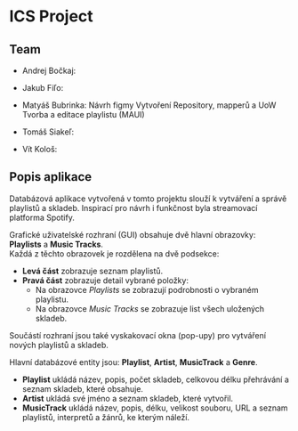 # ICS Project
## Team
- Andrej Bočkaj:

- Jakub Fiľo:

- Matyáš Bubrinka:
    Návrh figmy
    Vytvoření Repository, mapperů a UoW
    Tvorba a editace playlistu (MAUI)
- Tomáš Siakeľ:

- Vít Kološ:

## Popis aplikace
Databázová aplikace vytvořená v tomto projektu slouží k vytváření a správě playlistů a skladeb. Inspirací pro návrh i funkčnost byla streamovací platforma Spotify.

Grafické uživatelské rozhraní (GUI) obsahuje dvě hlavní obrazovky: **Playlists** a **Music Tracks**.  
Každá z těchto obrazovek je rozdělena na dvě podsekce:

- **Levá část** zobrazuje seznam playlistů.
- **Pravá část** zobrazuje detail vybrané položky:
  - Na obrazovce *Playlists* se zobrazují podrobnosti o vybraném playlistu.
  - Na obrazovce *Music Tracks* se zobrazuje list všech uložených skladeb.

Součástí rozhraní jsou také vyskakovací okna (pop-upy) pro vytváření nových playlistů a skladeb.

Hlavní databázové entity jsou: **Playlist**, **Artist**, **MusicTrack** a **Genre**.

- **Playlist** ukládá název, popis, počet skladeb, celkovou délku přehrávání a seznam skladeb, které obsahuje.  
- **Artist** ukládá své jméno a seznam skladeb, které vytvořil.  
- **MusicTrack** ukládá název, popis, délku, velikost souboru, URL a seznam playlistů, interpretů a žánrů, ke kterým náleží.
